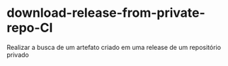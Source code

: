 # download-release-from-private-repo-CI
Realizar a busca de um artefato criado em uma release de um repositório privado
